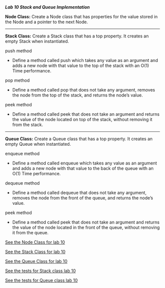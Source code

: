 ***Lab 10 Stack and Queue Implementation***

**Node Class:**
Create a Node class that has properties for the value stored in the Node and a pointer to the next Node.
***

**Stack Class:**
Create a Stack class that has a top property. It creates an empty Stack when instantiated.

push method

- Define a method called push which takes any value as an argument and adds a new node with that value to the top of the stack with an O(1) Time performance.

pop method

- Define a method called pop that does not take any argument, removes the node from the top of the stack, and returns the node’s value.

peek method

- Define a method called peek that does not take an argument and returns the value of the node located on top of the stack, without removing it from the stack.
***

**Queue Class:**
Create a Queue class that has a top property. It creates an empty Queue when instantiated.

enqueue method

- Define a method called enqueue which takes any value as an argument and adds a new node with that value to the back of the queue with an O(1) Time performance.

dequeue method

- Define a method called dequeue that does not take any argument, removes the node from the front of the queue, and returns the node’s value.

peek method

- Define a method called peek that does not take an argument and returns the value of the node located in the front of the queue, without removing it from the queue.

[See the Node Class for lab 10](src/main/java/stacksandqueues/Node.java)

[See the Stack Class for lab 10](src/main/java/stacksandqueues/Stack.java)

[See the Queue Class for lab 10](src/main/java/stacksandqueues/Queue.java)

[See the tests for Stack class lab 10](src/test/java/stacksandqueues/StackTest.java)

[See the tests for Queue class lab 10](src/test/java/stacksandqueues/StackQueue.java)
